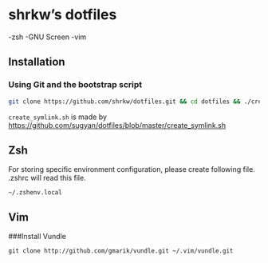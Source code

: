 # shrkw’s dotfiles

-zsh
-GNU Screen
-vim

## Installation

### Using Git and the bootstrap script

```bash
git clone https://github.com/shrkw/dotfiles.git && cd dotfiles && ./create_symlink.sh
```

`create_symlink.sh` is made by https://github.com/sugyan/dotfiles/blob/master/create_symlink.sh


## Zsh

For storing specific environment configuration, please create following file.
.zshrc will read this file.

    ~/.zshenv.local


## Vim

###Install Vundle

    git clone http://github.com/gmarik/vundle.git ~/.vim/vundle.git



